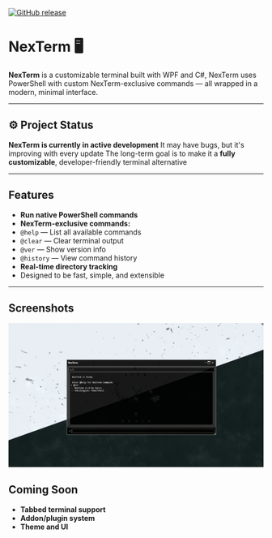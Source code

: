 [![GitHub release](https://img.shields.io/github/v/release/darco-ctrl/NexTerm?style=for-the-badge)](https://github.com/darco-ctrl/NexTerm/releases)
# NexTerm 🖥️

**NexTerm** is a customizable terminal built with WPF and C#, NexTerm uses PowerShell with custom NexTerm-exclusive commands — all wrapped in a modern, minimal interface.

---

## ⚙️ Project Status

 **NexTerm is currently in active development**
 It may have bugs, but it's improving with every update
 The long-term goal is to make it a **fully customizable**, developer-friendly terminal alternative

---

##  Features

-  **Run native PowerShell commands**
-  **NexTerm-exclusive commands:**
  - `@help` — List all available commands
  - `@clear` — Clear terminal output
  - `@ver` — Show version info
  - `@history` — View command history
-  **Real-time directory tracking**
-  Designed to be fast, simple, and extensible

---

## Screenshots

![NexTerm UI](screenshots/NexTermWin.png)

##  Coming Soon

-  **Tabbed terminal support**
-  **Addon/plugin system**
-  **Theme and UI**
